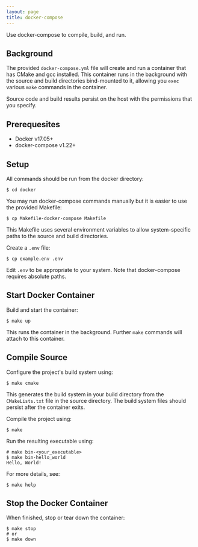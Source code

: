 ```yaml
---
layout: page
title: docker-compose
---
```



Use docker-compose to compile, build, and run.


## Background

The provided `docker-compose.yml` file will create and run a container that has CMake and gcc installed. This container runs in the background with the source and build directories bind-mounted to it, allowing you `exec` various `make` commands in the container.

Source code and build results persist on the host with the permissions that you specify.


## Prerequesites

  * Docker v17.05+
  * docker-compose v1.22+


## Setup

All commands should be run from the docker directory:

```
$ cd docker
```

You may run docker-compose commands manually but it is easier to use the provided Makefile:
```
$ cp Makefile-docker-compose Makefile
```

This Makefile uses several environment variables to allow system-specific paths
to the source and build directories.

Create a `.env` file:
```
$ cp example.env .env
```

Edit `.env` to be appropriate to your system.
Note that docker-compose requires absolute paths.


## Start Docker Container

Build and start the container:
```
$ make up
```

This runs the container in the background. Further `make` commands
will attach to this container.


## Compile Source

Configure the project's build system using:
```
$ make cmake
```

This generates the build system in your build directory
from the `CMakeLists.txt` file in the source directory.
The build system files should persist after the container exits.

Compile the project using:
```
$ make
```

Run the resulting executable using:
```
# make bin-<your_executable>
$ make bin-hello_world
Hello, World!
```

For more details, see:
```
$ make help
```


## Stop the Docker Container

When finished, stop or tear down the container:
```
$ make stop
# or
$ make down
```

